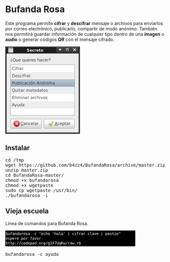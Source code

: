 # Bufanda Rosa

Este programa permite **cifrar** y **descifrar** mensaje o archivos para enviarlos por correo electrónico, publicarlo, compartir de modo anónimo. 
También nos permitirá guardar información de cualquier tipo dentro de una **imagen** o **audio** o generar códigos **QR** con el mensaje cifrado.

![captura del programa](img/cifrado.png)

## Instalar

<pre>
cd /tmp
wget https://github.com/b4zz4/BufandaRosa/archive/master.zip
unzip master.zip
cd BufandaRosa-master/
chmod +x bufandarosa
chmod +x wgetpaste
sudo cp wgetpaste /usr/bin/
./bufandarosa -i
</pre>


## Vieja escuela

Linea de comandos para Bufanda Rosa.

![captura del programa](img/shell.png)

<pre>
bufandarosa -c ayuda
</pre>

